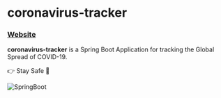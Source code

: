 # coronavirus-tracker

### [Website](https://mclods-coronavirus-tracker.herokuapp.com/)

**coronavirus-tracker** is a Spring Boot Application for tracking the Global Spread of COVID-19.

👉 Stay Safe 💖

![SpringBoot](https://img.icons8.com/color/48/000000/spring-logo.png)
